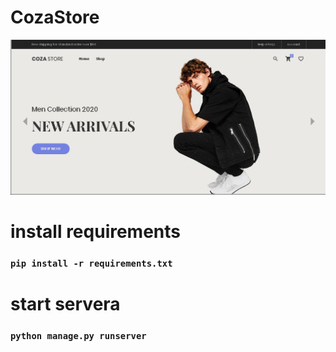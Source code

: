 # CozaStore
![alt text](https://github.com/ECJ222/Coza-Store/blob/master/portfolios1.jpg?raw=true) 


# install requirements

### `pip install -r requirements.txt`

# start servera

### `python manage.py runserver`
